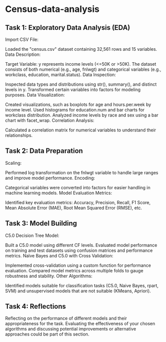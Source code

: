 # Census-data-analysis

## Task 1: Exploratory Data Analysis (EDA)
Import CSV File:

Loaded the "census.csv" dataset containing 32,561 rows and 15 variables.
Data Description:

Target Variable: y represents income levels (<=50K or >50K).
The dataset consists of both numerical (e.g., age, fnlwgt) and categorical variables (e.g., workclass, education, marital.status).
Data Inspection:

Inspected data types and distributions using str(), summary(), and distinct levels in y.
Transformed certain variables into factors for modeling purposes.
Data Visualization:

Created visualizations, such as boxplots for age and hours.per.week by income level.
Used histograms for education.num and bar charts for workclass distribution.
Analyzed income levels by race and sex using a bar chart with facet_wrap.
Correlation Analysis:

Calculated a correlation matrix for numerical variables to understand their relationships.
## Task 2: Data Preparation
Scaling:

Performed log transformation on the fnlwgt variable to handle large ranges and improve model performance.
Encoding:

Categorical variables were converted into factors for easier handling in machine learning models.
Model Evaluation Metrics:

Identified key evaluation metrics: Accuracy, Precision, Recall, F1 Score, Mean Absolute Error (MAE), Root Mean Squared Error (RMSE), etc.
## Task 3: Model Building
C5.0 Decision Tree Model:

Built a C5.0 model using different CF levels.
Evaluated model performance on training and test datasets using confusion matrices and performance metrics.
Naïve Bayes and C5.0 with Cross Validation:

Implemented cross-validation using a custom function for performance evaluation.
Compared model metrics across multiple folds to gauge robustness and stability.
Other Algorithms:

Identified models suitable for classification tasks (C5.0, Naive Bayes, rpart, SVM) and unsupervised models that are not suitable (KMeans, Apriori).
## Task 4: Reflections
Reflecting on the performance of different models and their appropriateness for the task. Evaluating the effectiveness of your chosen algorithms and discussing potential improvements or alternative approaches could be part of this section.
